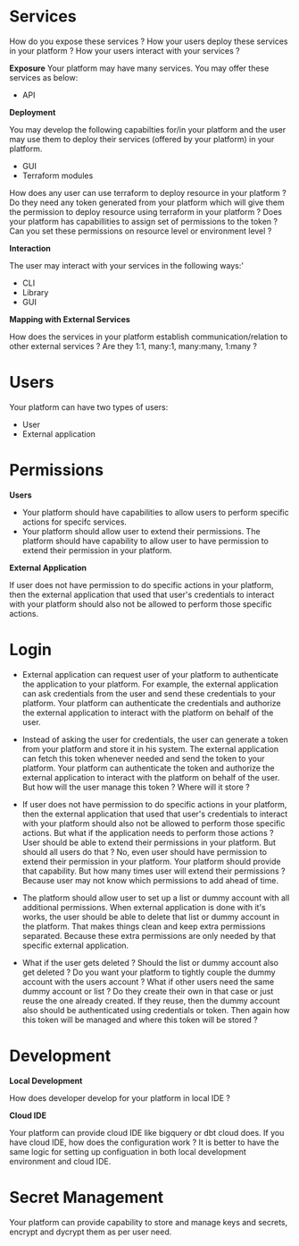 # Services

How do you expose these services ?
How your users deploy these services in your platform ?
How your users interact with your services ?

**Exposure**
Your platform may have many services. You may offer these services as below:

- API

**Deployment**

You may develop the following capabilties for/in your platform and the user may use them to deploy their services (offered by your platform) in your platform.

- GUI
- Terraform modules

How does any user can use terraform to deploy resource in your platform ? Do they need any token generated from your platform which will give them the permission to deploy resource using terraform in your platform ? Does your platform has capabillities to assign set of permissions to the token ? Can you set these permissions on resource level or environment level ?

**Interaction**

The user may interact with your services in the following ways:'

- CLI
- Library
- GUI

**Mapping with External Services**

How does the services in your platform establish communication/relation to other external services ? Are they 1:1, many:1, many:many, 1:many ?

# Users

Your platform can have two types of users:

- User
- External application

# Permissions

**Users**

- Your platform should have capabilities to allow users to perform specific actions for specifc services.
- Your platform should allow user to extend their permissions. The platform should have capability to allow user to have permission to extend their permission in your platform.

**External Application**

If user does not have permission to do specific actions in your platform, then the external application that used that user's credentials to interact with your platform should also not be allowed to perform those specific actions.

# Login

- External application can request user of your platform to authenticate the application to your platform. For example, the external application can ask credentials from the user and send these credentials to your platform. Your platform can authenticate the credentials and authorize the external application to interact with the platform on behalf of the user.

- Instead of asking the user for credentials, the user can generate a token from your platform and store it in his system. The external application can fetch this token whenever needed and send the token to your platform. Your platform can authenticate the token and authorize the external application to interact with the platform on behalf of the user. But how will the user manage this token ? Where will it store ?

- If user does not have permission to do specific actions in your platform, then the external application that used that user's credentials to interact with your platform should also not be allowed to perform those specific actions. But what if the application needs to perform those actions ? User should be able to extend their permissions in your platform. But should all users do that ? No, even user should have permission to extend their permission in your platform. Your platform should provide that capability. But how many times user will extend their permissions ? Because user may not know which permissions to add ahead of time.

- The platform should allow user to set up a list or dummy account with all additional permissions. When external application is done with it's works, the user should be able to delete that list or dummy account in the platform. That makes things clean and keep extra permissions separated. Because these extra permissions are only needed by that specific external application.

- What if the user gets deleted ? Should the list or dummy account also get deleted ? Do you want your platform to tightly couple the dummy account with the users account ? What if other users need the same dummy account or list ? Do they create their own in that case or just reuse the one already created. If they reuse, then the dummy account also should be authenticated using credentials or token. Then again how this token will be managed and where this token will be stored ?

# Development

**Local Development**

How does developer develop for your platform in local IDE ? 

**Cloud IDE**

Your platform can provide cloud IDE like bigquery or dbt cloud does. If you have cloud IDE, how does the configuration work ? It is better to have the same logic for setting up configuation in both local development environment and cloud IDE.

# Secret Management

Your platform can provide capability to store and manage keys and secrets, encrypt and dycrypt them as per user need.